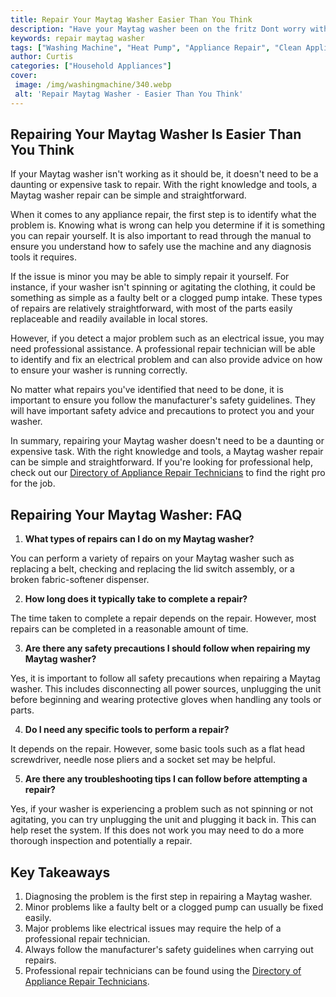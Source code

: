 ```yaml
---
title: Repair Your Maytag Washer Easier Than You Think
description: "Have your Maytag washer been on the fritz Dont worry with a few simple tips we can show you how to get it running in no time Dont spend money on expensive repairs get the advice from this blog post to easily fix the issue"
keywords: repair maytag washer
tags: ["Washing Machine", "Heat Pump", "Appliance Repair", "Clean Appliance", "Appliance Brand"]
author: Curtis
categories: ["Household Appliances"]
cover: 
 image: /img/washingmachine/340.webp
 alt: 'Repair Maytag Washer - Easier Than You Think'
---
```

## Repairing Your Maytag Washer Is Easier Than You Think
If your Maytag washer isn't working as it should be, it doesn't need to be a daunting or expensive task to repair. With the right knowledge and tools, a Maytag washer repair can be simple and straightforward.

When it comes to any appliance repair, the first step is to identify what the problem is. Knowing what is wrong can help you determine if it is something you can repair yourself. It is also important to read through the manual to ensure you understand how to safely use the machine and any diagnosis tools it requires. 

If the issue is minor you may be able to simply repair it yourself. For instance, if your washer isn't spinning or agitating the clothing, it could be something as simple as a faulty belt or a clogged pump intake. These types of repairs are relatively straightforward, with most of the parts easily replaceable and readily available in local stores. 

However, if you detect a major problem such as an electrical issue, you may need professional assistance. A professional repair technician will be able to identify and fix an electrical problem and can also provide advice on how to ensure your washer is running correctly. 

No matter what repairs you've identified that need to be done, it is important to ensure you follow the manufacturer's safety guidelines. They will have important safety advice and precautions to protect you and your washer. 

In summary, repairing your Maytag washer doesn't need to be a daunting or expensive task. With the right knowledge and tools, a Maytag washer repair can be simple and straightforward. If you're looking for professional help, check out our [Directory of Appliance Repair Technicians](./pages/appliance-repair-technicians) to find the right pro for the job.

## Repairing Your Maytag Washer: FAQ

1. **What types of repairs can I do on my Maytag washer?**

You can perform a variety of repairs on your Maytag washer such as replacing a belt, checking and replacing the lid switch assembly, or a broken fabric-softener dispenser.

2. **How long does it typically take to complete a repair?**

The time taken to complete a repair depends on the repair. However, most repairs can be completed in a reasonable amount of time.

3. **Are there any safety precautions I should follow when repairing my Maytag washer?**

Yes, it is important to follow all safety precautions when repairing a Maytag washer. This includes disconnecting all power sources, unplugging the unit before beginning and wearing protective gloves when handling any tools or parts.

4. **Do I need any specific tools to perform a repair?**

It depends on the repair. However, some basic tools such as a flat head screwdriver, needle nose pliers and a socket set may be helpful.

5. **Are there any troubleshooting tips I can follow before attempting a repair?**

Yes, if your washer is experiencing a problem such as not spinning or not agitating, you can try unplugging the unit and plugging it back in. This can help reset the system. If this does not work you may need to do a more thorough inspection and potentially a repair.

## Key Takeaways
1. Diagnosing the problem is the first step in repairing a Maytag washer. 
2. Minor problems like a faulty belt or a clogged pump can usually be fixed easily. 
3. Major problems like electrical issues may require the help of a professional repair technician. 
4. Always follow the manufacturer's safety guidelines when carrying out repairs.
5. Professional repair technicians can be found using the [Directory of Appliance Repair Technicians](./pages/appliance-repair-technicians).
